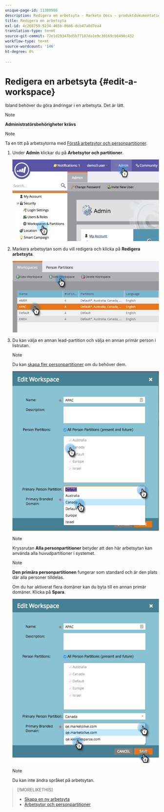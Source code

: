 ```yaml
---
unique-page-id: 11380986
description: Redigera en arbetsyta - Marketo Docs - produktdokumentation
title: Redigera en arbetsyta
exl-id: 4c268759-5234-465b-8666-dcb47a0d7ea4
translation-type: tm+mt
source-git-commit: 72e1d29347bd5b77107da1e9c30169cb6490c432
workflow-type: tm+mt
source-wordcount: '146'
ht-degree: 0%

---
```


# Redigera en arbetsyta {#edit-a-workspace}

Ibland behöver du göra ändringar i en arbetsyta. Det är lätt.

>[!NOTE]
>
>**Administratörsbehörigheter krävs**

>[!NOTE]
>
>Ta en titt på arbetsytorna med [Förstå arbetsytor och personpartitioner](/help/marketo/product-docs/administration/workspaces-and-person-partitions/understanding-workspaces-and-person-partitions.md).

1. Under **Admin** klickar du på **Arbetsytor och partitioner**.

   ![](assets/image2014-9-17-11-3a59-3a11-1.png)

1. Markera arbetsytan som du vill redigera och klicka på **Redigera arbetsyta**.

   ![](assets/two-7.png)

1. Du kan välja en annan lead-partition och välja en annan primär person i listrutan.

   >[!NOTE]
   >
   >Du kan [skapa fler personpartitioner](/help/marketo/product-docs/administration/workspaces-and-person-partitions/create-a-person-partition.md) om du behöver dem.

   ![](assets/three-7.png)

   >[!NOTE]
   >
   >Kryssrutan **Alla personpartitioner** betyder att den här arbetsytan kan använda alla huvudpartitioner i systemet.

   >[!NOTE]
   >
   >**Den primära personpartitionen** fungerar som standard och är den plats där alla personer tilldelas.

   Om du har aktiverat flera domäner kan du byta till en annan primär domäner. Klicka på **Spara**.

   ![](assets/four-6.png)

   >[!NOTE]
   >
   >Du kan inte ändra språket på arbetsytan.

>[!MORELIKETHIS]
>
>* [Skapa en ny arbetsyta](/help/marketo/product-docs/administration/workspaces-and-person-partitions/create-a-new-workspace.md)
>* [Arbetsytor och personpartitioner](/help/marketo/product-docs/administration/workspaces-and-person-partitions/understanding-workspaces-and-person-partitions.md)

